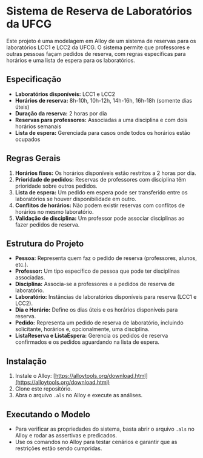 # Sistema de Reserva de Laboratórios da UFCG

Este projeto é uma modelagem em Alloy de um sistema de reservas para os laboratórios LCC1 e LCC2 da UFCG. O sistema permite que professores e outras pessoas façam pedidos de reserva, com regras específicas para horários e uma lista de espera para os laboratórios.

## Especificação

- **Laboratórios disponíveis:** LCC1 e LCC2
- **Horários de reserva:** 8h-10h, 10h-12h, 14h-16h, 16h-18h (somente dias úteis)
- **Duração da reserva:** 2 horas por dia
- **Reservas para professores:** Associadas a uma disciplina e com dois horários semanais
- **Lista de espera:** Gerenciada para casos onde todos os horários estão ocupados

## Regras Gerais

1. **Horários fixos:** Os horários disponíveis estão restritos a 2 horas por dia.
2. **Prioridade de pedidos:** Reservas de professores com disciplina têm prioridade sobre outros pedidos.
3. **Lista de espera:** Um pedido em espera pode ser transferido entre os laboratórios se houver disponibilidade em outro.
4. **Conflitos de horários:** Não podem existir reservas com conflitos de horários no mesmo laboratório.
5. **Validação de disciplina:** Um professor pode associar disciplinas ao fazer pedidos de reserva.

## Estrutura do Projeto

- **Pessoa:** Representa quem faz o pedido de reserva (professores, alunos, etc.).
- **Professor:** Um tipo específico de pessoa que pode ter disciplinas associadas.
- **Disciplina:** Associa-se a professores e a pedidos de reserva de laboratório.
- **Laboratório:** Instâncias de laboratórios disponíveis para reserva (LCC1 e LCC2).
- **Dia e Horário:** Define os dias úteis e os horários disponíveis para reserva.
- **Pedido:** Representa um pedido de reserva de laboratório, incluindo solicitante, horários e, opcionalmente, uma disciplina.
- **ListaReserva e ListaEspera:** Gerencia os pedidos de reserva confirmados e os pedidos aguardando na lista de espera.

## Instalação

1. Instale o Alloy: [https://alloytools.org/download.html](https://alloytools.org/download.html)
2. Clone este repositório.
3. Abra o arquivo `.als` no Alloy e execute as análises.

## Executando o Modelo

- Para verificar as propriedades do sistema, basta abrir o arquivo `.als` no Alloy e rodar as assertivas e predicados.
- Use os comandos no Alloy para testar cenários e garantir que as restrições estão sendo cumpridas.
